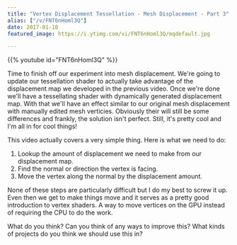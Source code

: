 ```yaml
---
title: "Vertex Displacement Tessellation - Mesh Displacement - Part 3"
alias: ["/v/FNT6nHoml3Q"]
date: 2017-01-10
featured_image: https://i.ytimg.com/vi/FNT6nHoml3Q/mqdefault.jpg

---
```


{{% youtube id="FNT6nHoml3Q" %}}

Time to finish off our experiment into mesh displacement. We're going to update our tessellation shader to actually take advantage of the displacement map we developed in the previous video. Once we're done we'll have a tessellating shader with dynamically generated displacement map. With that we'll have an effect similar to our original mesh displacement with manually edited mesh verticies. Obviously their will still be some differences and frankly, the solution isn't perfect. Still, it's pretty cool and I'm all in for cool things!

This video actually covers a very simple thing. Here is what we need to do:

1) Lookup the amount of displacement we need to make from our displacement map.
2) Find the normal or direction the vertex is facing.
3) Move the vertex along the normal by the displacement amount.

None of these steps are particularly difficult but I do my best to screw it up. Even then we get to make things move and it serves as a pretty good introduction to vertex shaders. A way to move vertices on the GPU instead of requiring the CPU to do the work. 

What do you think? Can you think of any ways to improve this? What kinds of projects do you think we should use this in?